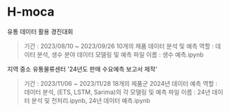 # H-moca

유통 데이터 활용 경진대회

> 기간 : 2023/08/10 ~ 2023/09/26
> 10개의 제품 데이터 분석 및 예측
> 역할 : 데이터 분석, 생수 분야 데이터 모델링 및 예측
> 파일 이름 : 생수 예측.ipynb

지역 중소 유통물류센터 '24년도 판매 수요예측 보고서 제작'
> 기간 : 2023/11/06 ~ 2023/11/28
> 18개의 제품군 2024년 데이터 예측
> 역할 : 데이터 분석, (ETS, LSTM, Sarima)의 각 모델링 및 예측
> 파일 이름 : 24년 데이터 분석 및 전처리.ipynb, 24년 데이터 예측.ipynb
